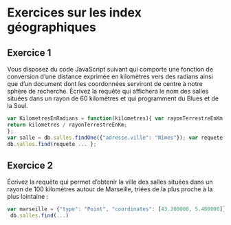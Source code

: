 # Exercices sur les index géographiques

## Exercice 1

Vous disposez du code JavaScript suivant qui comporte une fonction de conversion d’une distance exprimée en kilomètres vers des radians ainsi que d’un document dont les coordonnées serviront de centre à notre sphère de recherche. Écrivez la requête qui affichera le nom des salles situées dans un rayon de 60 kilomètres et qui programment du Blues et de la Soul.

```js
var KilometresEnRadians = function(kilometres){ var rayonTerrestreEnKm = 6371;
return kilometres / rayonTerrestreEnKm;
};
var salle = db.salles.findOne({"adresse.ville": "Nîmes"}); var requete = { ... };
db.salles.find(requete ... };
```

## Exercice 2

Écrivez la requête qui permet d’obtenir la ville des salles situées dans un rayon de 100 kilomètres autour de Marseille, triées de la plus proche à la plus lointaine :

```js
var marseille = {"type": "Point", "coordinates": [43.300000, 5.400000]}
 db.salles.find(...)
```
